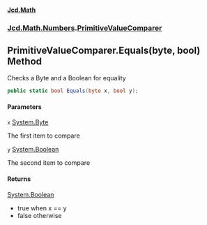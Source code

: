 #### [Jcd.Math](index.md 'index')
### [Jcd.Math.Numbers](Jcd.Math.Numbers.md 'Jcd.Math.Numbers').[PrimitiveValueComparer](Jcd.Math.Numbers.PrimitiveValueComparer.md 'Jcd.Math.Numbers.PrimitiveValueComparer')

## PrimitiveValueComparer.Equals(byte, bool) Method

Checks a Byte and a Boolean for equality

```csharp
public static bool Equals(byte x, bool y);
```
#### Parameters

<a name='Jcd.Math.Numbers.PrimitiveValueComparer.Equals(byte,bool).x'></a>

`x` [System.Byte](https://docs.microsoft.com/en-us/dotnet/api/System.Byte 'System.Byte')

The first item to compare

<a name='Jcd.Math.Numbers.PrimitiveValueComparer.Equals(byte,bool).y'></a>

`y` [System.Boolean](https://docs.microsoft.com/en-us/dotnet/api/System.Boolean 'System.Boolean')

The second item to compare

#### Returns
[System.Boolean](https://docs.microsoft.com/en-us/dotnet/api/System.Boolean 'System.Boolean')  
*  true when x == y  
*  false otherwise